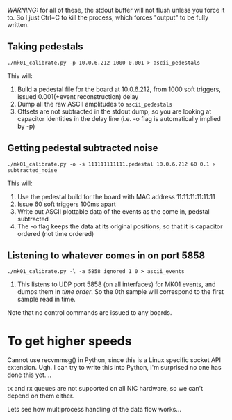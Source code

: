 *WARNING:* for all of these, the stdout buffer will not flush unless you force it to. So I just Ctrl+C to kill the
process, which forces "output" to be fully written.

## Taking pedestals

```
./mk01_calibrate.py -p 10.0.6.212 1000 0.001 > ascii_pedestals
```

This will:

1. Build a pedestal file for the board at 10.0.6.212, from 1000 soft triggers, issued 0.001(+event reconstruction) delay
2. Dump all the raw ASCII amplitudes to `ascii_pedestals`
3. Offsets are not subtracted in the stdout dump, so you are looking at capacitor identities in the delay line (i.e. -o flag is automatically implied by -p)

## Getting pedestal subtracted noise

```
./mk01_calibrate.py -o -s 111111111111.pedestal 10.0.6.212 60 0.1 > subtracted_noise
```

This will:

1. Use the pedestal build for the board with MAC address 11:11:11:11:11:11
2. Issue 60 soft triggers 100ms apart
3. Write out ASCII plottable data of the events as the come in, pedstal subtracted
4. The -o flag keeps the data at its original positions, so that it is capacitor ordered (not time ordered)

## Listening to whatever comes in on port 5858

```
./mk01_calibrate.py -l -a 5858 ignored 1 0 > ascii_events
```

1. This listens to UDP port 5858 (on all interfaces) for MK01 events, and dumps them
in *time order*.  So the 0th sample will correspond to the first sample read in time.

Note that no control commands are issued to any boards.

# To get higher speeds
Cannot use recvmmsg() in Python, since this is a Linux specific socket API extension.
Ugh.  I can try to write this into Python, I'm surprised no one has done this yet....

tx and rx queues are not supported on all NIC hardware, so we can't depend on them either.

Lets see how multiprocess handling of the data flow works...
